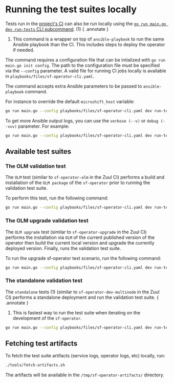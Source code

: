 # Running the test suites locally

Tests run in the [project's CI](https://zuul.microshift.softwarefactory-project.io/zuul/t/sf/buildsets) can also be run locally using the [`go run main.go dev run-tests` CLI subcommand](./../reference/cli/index.md#run-tests). (1)
{ .annotate }

1. This command is a wrapper on top of `ansible-playbook` to run the same Ansible playbook
   than the CI. This includes steps to deploy the operator if needed.

The command requires a configuration file that can be intialized with `go run main.go init config`.
The path to the configuration file must be specified via the `--config` parameter. A valid file
for running CI jobs locally is available in `playbooks/files/sf-operator-cli.yaml`.

The command accepts extra Ansible parameters to be passed to `ansible-playbook` command.

For instance to override the default `microshift_host` variable:

```sh
go run main.go --config playbooks/files/sf-operator-cli.yaml dev run-tests TEST_NAME --extra-var "microshift_host=my-microshift"
```

To get more Ansible output logs, you can use the `verbose (--v)` or `debug (--vvv)` parameter.
For example:

```sh
go run main.go --config playbooks/files/sf-operator-cli.yaml dev run-tests TEST_NAME --v
```

## Available test suites

### The OLM validation test

The `OLM` test (similar to `sf-operator-olm` in the Zuul CI) performs a build and
installation of the `OLM package` of the `sf-operator` prior to running the validation
test suite.

To perform this test, run the following command:

```sh
go run main.go --config playbooks/files/sf-operator-cli.yaml dev run-tests olm
```

### The OLM upgrade validation test

The `OLM upgrade` test (similar to `sf-operator-upgrade` in the Zuul CI) performs the installation via `OLM` of the current published version of the operator then
build the current local version and upgrade the currently deployed version.
Finally, runs the validation test suite.

To run the upgrade sf-operator test scenario, run the following command:

```sh
go run main.go --config playbooks/files/sf-operator-cli.yaml dev run-tests upgrade
```

### The standalone validation test

The `standalone` tests (1)  (similar to `sf-operator-dev-multinode` in the Zuul CI) performs
a standalone deployment and run the validation test suite.
{ .annotate }

1. This is fastest way to run the test suite when iterating on the development of the `sf-operator`.

```sh
go run main.go --config playbooks/files/sf-operator-cli.yaml dev run-tests standalone
```

## Fetching test artifacts

To fetch the test suite artifacts (service logs, operator logs, etc) locally, run:

```sh
./tools/fetch-artifacts.sh
```

The artifacts will be available in the `/tmp/sf-operator-artifacts/` directory.
